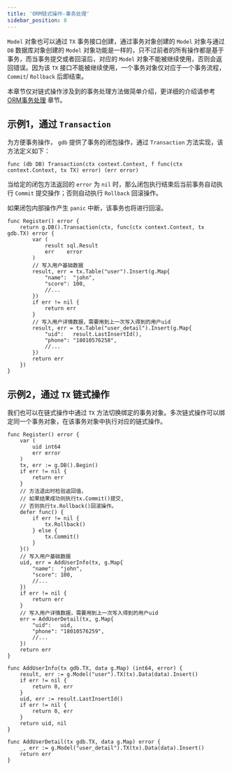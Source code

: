 ```yaml
---
title: 'ORM链式操作-事务处理'
sidebar_position: 8
---
```


`Model` 对象也可以通过 `TX` 事务接口创建，通过事务对象创建的 `Model` 对象与通过 `DB` 数据库对象创建的 `Model` 对象功能是一样的，只不过前者的所有操作都是基于事务，而当事务提交或者回滚后，对应的 `Model` 对象不能被继续使用，否则会返回错误。因为该 `TX` 接口不能被继续使用，一个事务对象仅对应于一个事务流程， `Commit`/ `Rollback` 后即结束。

本章节仅对链式操作涉及到的事务处理方法做简单介绍，更详细的介绍请参考 [ORM事务处理](/docs/核心组件/数据库ORM/ORM事务处理) 章节。

## 示例1，通过 `Transaction`

为方便事务操作， `gdb` 提供了事务的闭包操作，通过 `Transaction` 方法实现，该方法定义如下：

```
func (db DB) Transaction(ctx context.Context, f func(ctx context.Context, tx TX) error) (err error)
```

当给定的闭包方法返回的 `error` 为 `nil` 时，那么闭包执行结束后当前事务自动执行 `Commit` 提交操作；否则自动执行 `Rollback` 回滚操作。

如果闭包内部操作产生 `panic` 中断，该事务也将进行回滚。

```
func Register() error {
	return g.DB().Transaction(ctx, func(ctx context.Context, tx gdb.TX) error {
		var (
			result sql.Result
			err    error
		)
		// 写入用户基础数据
		result, err = tx.Table("user").Insert(g.Map{
			"name":  "john",
			"score": 100,
			//...
		})
		if err != nil {
			return err
		}
		// 写入用户详情数据，需要用到上一次写入得到的用户uid
		result, err = tx.Table("user_detail").Insert(g.Map{
			"uid":   result.LastInsertId(),
			"phone": "18010576258",
			//...
		})
		return err
	})
}
```

## 示例2，通过 `TX` 链式操作

我们也可以在链式操作中通过 `TX` 方法切换绑定的事务对象。多次链式操作可以绑定同一个事务对象，在该事务对象中执行对应的链式操作。

```
func Register() error {
	var (
		uid int64
		err error
	)
	tx, err := g.DB().Begin()
	if err != nil {
		return err
	}
	// 方法退出时检验返回值，
	// 如果结果成功则执行tx.Commit()提交,
	// 否则执行tx.Rollback()回滚操作。
	defer func() {
		if err != nil {
			tx.Rollback()
		} else {
			tx.Commit()
		}
	}()
	// 写入用户基础数据
	uid, err = AddUserInfo(tx, g.Map{
		"name":  "john",
		"score": 100,
		//...
	})
	if err != nil {
		return err
	}
	// 写入用户详情数据，需要用到上一次写入得到的用户uid
	err = AddUserDetail(tx, g.Map{
		"uid":   uid,
		"phone": "18010576259",
		//...
	})
	return err
}

func AddUserInfo(tx gdb.TX, data g.Map) (int64, error) {
	result, err := g.Model("user").TX(tx).Data(data).Insert()
	if err != nil {
		return 0, err
	}
	uid, err := result.LastInsertId()
	if err != nil {
		return 0, err
	}
	return uid, nil
}

func AddUserDetail(tx gdb.TX, data g.Map) error {
	_, err := g.Model("user_detail").TX(tx).Data(data).Insert()
	return err
}
```